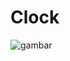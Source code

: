 # Clock
![gambar](https://user-images.githubusercontent.com/61470985/177084283-9a35058f-58fb-478c-9304-4cd911d2fb3c.png)
